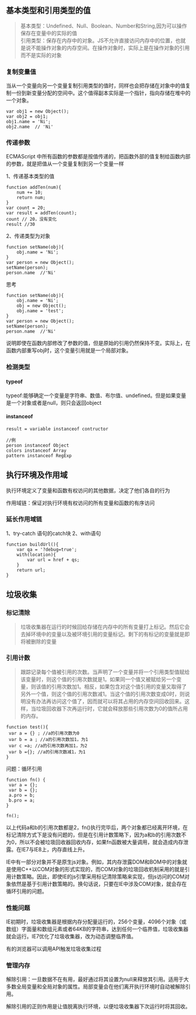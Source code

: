## 基本类型和引用类型的值
> 基本类型：Undefined、Null、Boolean、Number和String,因为可以操作保存在变量中的实际的值  
引用类型：保存在内存中的对象。JS不允许直接访问内存中的位置，也就是说不能操作对象的内存空间。在操作对象时，实际上是在操作对象的引用而不是实际的对象

### 复制变量值
当从一个变量向另一个变量复制引用类型的值时，同样也会把存储在对象中的值复制一份到新变量分配的空间中。这个值得副本实际是一个指针，指向存储在堆中的一个对象。
```
var obj1 = new Object();
var obj2 = obj1;
obj1.name = 'Ni';
obj2.name  // 'Ni'
```

### 传递参数
ECMAScript 中所有函数的参数都是按值传递的，把函数外部的值复制给函数内部的参数，就是把值从一个变量复制到另一个变量一样

1、传递基本类型的值
```
function addTen(num){
    num += 10;
    return num;
}
var count = 20;
var result = addTen(count);
count // 20，没有变化
result //30
```

2、传递类型为对象
```
function setName(obj){
    obj.name = 'Ni';
}
var person = new Object();
setName(person);
person.name  //'Ni'
```

思考
```
function setName(obj){
    obj.name = 'Ni';
    obj = new Object();
    obj.name = 'test';
}
var person = new Object();
setName(person);
person.name  //'Ni'
```
说明即使在函数内部修改了参数的值，但是原始的引用仍然保持不变。实际上，在函数内部重写obj时，这个变量引用就是一个局部对象。

### 检测类型
#### typeof
typeof:能够确定一个变量是字符串、数值、布尔值、undefined。但是如果变量是一个对象或者是null，则只会返回object

#### instanceof
```
result = variable instanceof contructor

//例
person instanceof Object
colors instanceof Array
pattern instanceof RegExp

```

## 执行环境及作用域
执行环境定义了变量和函数有权访问的其他数据，决定了他们各自的行为

作用域链：保证对执行环境有权访问的所有变量和函数的有序访问

### 延长作用域链
1、try-catch 语句的catch块
2、with语句

```
function buildUrl(){
    var qa = '?debug=true';
    with(location){
        var url = href + qs;
    }
    return url;
}
```

## 垃圾收集
### 标记清除
> 垃圾收集器在运行的时候回给存储在内存中的所有变量打上标记。然后它会去掉环境中的变量以及被环境引用的变量标记。剩下的有标记的变量就是即将被删除的变量

### 引用计数
> 跟踪记录每个值被引用的次数。当声明了一个变量并将一个引用类型值赋给该变量时，则这个值的引用次数就是1。如果同一个值又被赋给另一个变量，则该值的引用次数加1。相反，如果包含对这个值引用的变量又取得了另外一个值，则这个值的引用次数减1。当这个值的引用次数变成0时，则说明没有办法再访问这个值了，因而就可以将其占用的内存空间回收回来。这样，当垃圾回收器下次再运行时，它就会释放那些引用次数为0的值所占用的内存。

```
function test(){
 var a = {} ; //a的引用次数为0 
 var b = a ; //a的引用次数加1，为1 
 var c =a; //a的引用次数再加1，为2
 var b ={}; //a的引用次数减1，为1
}

```

问题：循环引用

```
function fn() {
 var a = {};
 var b = {};
 a.pro = b;
 b.pro = a;
}
 
fn();
```
以上代码a和b的引用次数都是2，fn()执行完毕后，两个对象都已经离开环境，在标记清除方式下是没有问题的，但是在引用计数策略下，因为a和b的引用次数不为0，所以不会被垃圾回收器回收内存，如果fn函数被大量调用，就会造成内存泄露。在IE7与IE8上，内存直线上升。

IE中有一部分对象并不是原生js对象。例如，其内存泄露DOM和BOM中的对象就是使用C++以COM对象的形式实现的，而COM对象的垃圾回收机制采用的就是引用计数策略。因此，即使IE的js引擎采用标记清除策略来实现，但js访问的COM对象依然是基于引用计数策略的。换句话说，只要在IE中涉及COM对象，就会存在循环引用的问题。

### 性能问题
IE初期时，垃圾收集器是根据内存分配量运行的，256个变量，4096个对象（或数组）字面量和数组元素或者64KB的字符串，达到任何一个临界值，垃圾收集器就会运行。IE7优化了垃圾收集器，改为动态调整临界值。

有的浏览器可以调用API触发垃圾收集过程

### 管理内存
解除引用：一旦数据不在有用，最好通过将其设置为null来释放其引用。适用于大多数全局变量和全局对象的属性。局部变量会在他们离开执行环境时自动被解除引用。

解除引用的正则作用是让值脱离执行环境，以便垃圾收集器下次运行时将其回收。
